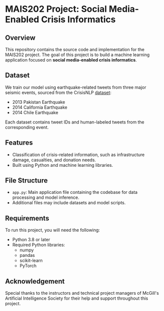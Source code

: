 # MAIS202 Project: Social Media-Enabled Crisis Informatics

## Overview
This repository contains the source code and implementation for the MAIS202 project. 
The goal of this project is to build a machine learning application focused on **social media-enabled crisis informatics**.

## Dataset
We train our model using earthquake-related tweets from three major seismic events, sourced from the CrisisNLP [dataset](https://crisisnlp.qcri.org/):
- 2013 Pakistan Earthquake
- 2014 California Earthquake
- 2014 Chile Earthquake

Each dataset contains tweet IDs and human-labeled tweets from the corresponding event.

## Features
- Classification of crisis-related information, such as infrastructure damage, casualties, and donation needs.
- Built using Python and machine learning libraries.

## File Structure
- `app.py`: Main application file containing the codebase for data processing and model inference.
- Additional files may include datasets and model scripts.

## Requirements
To run this project, you will need the following:
- Python 3.8 or later
- Required Python libraries:
  - numpy
  - pandas
  - scikit-learn
  - PyTorch

## Acknowledgement
Special thanks to the instructors and technical project managers of McGill's Artificial Intelligence Society for their help and support throughout this project.
